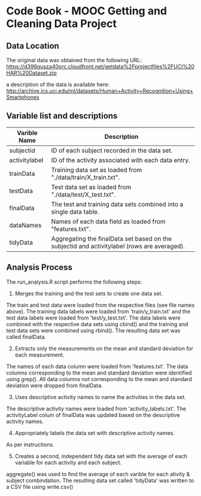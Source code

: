 Code Book - MOOC Getting and Cleaning Data Project
==================================================

Data Location
-------------

The original data was obtained from the following URL:
	https://d396qusza40orc.cloudfront.net/getdata%2Fprojectfiles%2FUCI%20HAR%20Dataset.zip

a description of the data is available here:
	http://archive.ics.uci.edu/ml/datasets/Human+Activity+Recognition+Using+Smartphones

Variable list and descriptions
------------------------------

Varible Name	| Description
----------------|--------------
subjectid	| ID of each subject recorded in the data set. 
activitylabel	| ID of the activity associated with each data entry. 
trainData	| Training data set as loaded from "./data/train/X_train.txt".
testData	| Test data set as loaded from "./data/test/X_test.txt".
finalData	| The test and training data sets combined into a single data table. 
dataNames	| Names of each data field as loaded from "features.txt".
tidyData	| Aggregating the finalData set based on the subjectid and activitylabel (rows are averaged). 

Analysis Process
----------------

The run_analysis.R script performs the following steps: 

1. Merges the training and the test sets to create one data set.

The train and test data were loaded from the respective files (see file names above). The training data labels were loaded from 'train/y_train.txt' and the test data labels were loaded from 'test/y_test.txt'. The data labels were combined with the respective data sets using cbind() and the training and test data sets were combined using rbind(). The resulting data set was called finalData.

2. Extracts only the measurements on the mean and standard deviation for each measurement.

The names of each data column were loaded from 'features.txt'. The data columns corresponding to the mean and standard deviation were identified using grep(). All data columns not corresponding to the mean and standard deviation were dropped from finalData. 

3. Uses descriptive activity names to name the activities in the data set.

The descriptive activity names were loaded from 'activity_labels.txt'. The activityLabel colum of finalData was updated based on the descriptive activity names.

4. Appropriately labels the data set with descriptive activity names.

As per instructions. 

5. Creates a second, independent tidy data set with the average of each variable for each activity and each subject.

aggregate() was used to find the average of each varible for each ativity & subject combindation. The resulting data set called 'tidyData' was written to a CSV file using write.csv()





